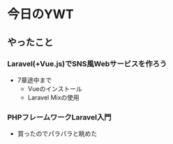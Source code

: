 # 今日のYWT

## やったこと

### Laravel(+Vue.js)でSNS風Webサービスを作ろう

- 7章途中まで
  - Vueのインストール
  - Laravel Mixの使用

### PHPフレームワークLaravel入門

- 買ったのでパラパラと眺めた